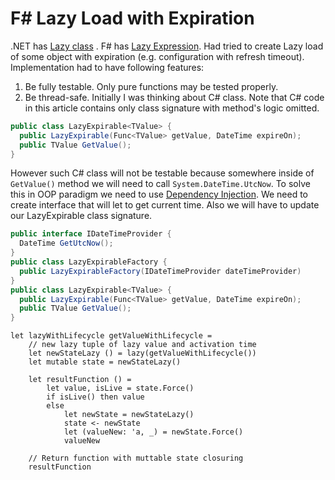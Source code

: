 # F# Lazy Load with Expiration

.NET has [Lazy class](https://docs.microsoft.com/en-us/dotnet/api/system.lazy-1?view=net-5.0) .
F# has [Lazy Expression](https://docs.microsoft.com/en-us/dotnet/fsharp/language-reference/lazy-expressions).
Had tried to create Lazy load of some object with expiration (e.g. configuration with refresh timeout).
Implementation had to have following features:
1. Be fully testable. Only pure functions may be tested properly.
2. Be thread-safe.
Initially I was thinking about C# class. Note that C# code in this article contains only class signature with method's logic omitted.
```C#
public class LazyExpirable<TValue> {
  public LazyExpirable(Func<TValue> getValue, DateTime expireOn);
  public TValue GetValue();
}
```
However such C# class will not be testable because somewhere inside of `GetValue()` method we will need to call `System.DateTime.UtcNow`.
To solve this in OOP paradigm we need to use [Dependency Injection](https://www.goodreads.com/book/show/9407722-dependency-injection-in-net).
We need to create interface that will let to get current time. Also we will have to update our LazyExpirable class signature.
```C#
public interface IDateTimeProvider {
  DateTime GetUtcNow();
}
public class LazyExpirableFactory {
  public LazyExpirableFactory(IDateTimeProvider dateTimeProvider)
}
public class LazyExpirable<TValue> {
  public LazyExpirable(Func<TValue> getValue, DateTime expireOn);
  public TValue GetValue();
}
```
```F#
let lazyWithLifecycle getValueWithLifecycle =
    // new lazy tuple of lazy value and activation time
    let newStateLazy () = lazy(getValueWithLifecycle())
    let mutable state = newStateLazy()

    let resultFunction () =
        let value, isLive = state.Force()
        if isLive() then value
        else
            let newState = newStateLazy()
            state <- newState
            let (valueNew: 'a, _) = newState.Force()
            valueNew
    
    // Return function with muttable state closuring
    resultFunction
```
